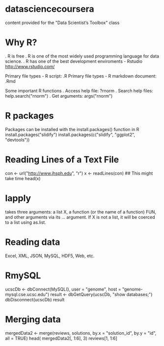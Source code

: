 # datasciencecoursera
content provided for the "Data Scientist’s Toolbox" class

Why R?
==

. R is free
. R is one of the most widely used programming language for data science.
. R has one of the best development enviroments - Rstudio http://www.rstudio.com/

Primary file types - R script: .R
Primary file types - R markdown document: .Rmd

Some important R functions
. Access help file: ?rnorm
. Search help files: help.search("rnorm")
. Get arguments: args("rnorm")

R packages
==
Packages can be installed with the install.packages() function in R
install.packages("slidify")
install.packages(c("slidify", "ggplot2", "devtools"))

Reading Lines of a Text File
==
con <- url("http://www.jhsph.edu", "r")
x <- readLines(con) ## This might take time
head(x)

lapply 
==
takes three arguments: a list X, a function (or the name of a function) FUN, and other arguments via its ... argument. If X is not a list, it will be coerced to a list using as.list.

Reading data
==
Excel, XML, JSON, MySQL, HDF5, Web, etc.

RmySQL
===
ucscDb <- dbConnect(MySQL(), user = "genome", host = "genome-mysql.cse.ucsc.edu")
result <- dbGetQuery(ucscDb, "show databases;")
dbDisconnect(ucscDb)
result

Merging data
===
mergedData2 <- merge(reviews, solutions, by.x = "solution_id", by.y = "id", all = TRUE)
head( mergedData2[, 1:6], 3)
reviews[1, 1:6]
